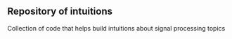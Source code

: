 ## Repository of intuitions

Collection of code that helps build intuitions about signal processing topics
